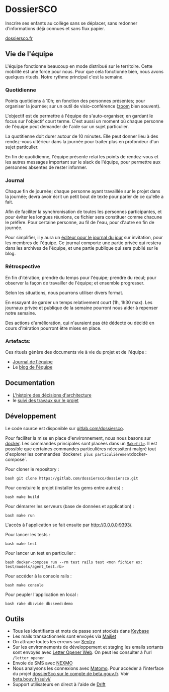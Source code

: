 # DossierSCO

Inscrire ses enfants au collège sans se déplacer, sans redonner d'informations déjà connues et sans flux papier.

[dossiersco.fr](https://dossiersco.fr/)

## Vie de l'équipe


L'équipe fonctionne beaucoup en mode distribué sur le territoire. Cette
mobilité est une force pour nous. Pour que cela fonctionne bien, nous avons
quelques rituels. Notre rythme principal c'est la semaine.

### Quotidienne

  Points quotidiens à 10h;
  en fonction des personnes présentes;
  pour organiser la journée;
  sur un outil de visio-conférence ([zoom](https://zoom.us/) bien souvent).

L'objectif est de permettre à l'équipe de s'auto-organiser, en gardant le focus
sur l'objectif court terme. C'est aussi un moment où chaque personne de
l'équipe peut demander de l'aide sur un sujet particulier.

La quotitienne doit durer autour de 10 minutes. Elle peut donner lieu à des
rendez-vous ultérieur dans la journée pour traiter plus en profondeur d'un
sujet particulier.

En fin de quotidienne, l'équipe présente relai les points de rendez-vous et les
autres messages important sur le slack de l'équipe, pour permettre aux
personnes absentes de rester informer.


### Journal

  Chaque fin de journée;
  chaque personne ayant travaillée sur le projet dans la journée;
  devra avoir écrit un petit bout de texte pour parler de ce qu'elle a fait.

Afin de faciliter la synchronisation de toutes les personnes participantes, et
pour éviter les longues réunions, ce fichier sera constituer comme chacune le
préfère. Pour certaine personne, au fil de l'eau, pour d'autre en fin de
journée.

Pour simplifier, il y aura un [éditeur pour le journal du
jour](https://hackmd.io/KHIgMl23RGufrygMtw3A_w#) sur invitation, pour les
membres de l'équipe. Ce journal comporte une partie privée qui restera dans les
archives de l'équipe, et une partie publique qui sera publié sur le blog.


### Rétrospective

  En fin d'itération;
  prendre du temps pour l'équipe;
  prendre du recul;
  pour observer la façon de travailler de l'équipe;
  et ensemble progresser.


Selon les situations, nous pourrons utiliser divers format.

En essayant de garder un temps relativement court (1h, 1h30 max). Les journaux
privée et publique de la semaine pourront nous aider à repenser notre semaine.

Des actions d'amélioration, qui n'auraient pas été dédecté ou décidé en cours
d'itération pourront être mises en place.


### Artefacts:

Ces rituels génère des documents vie à vie du projet et de l'équipe :

- [Journal de l'équipe](https://gitlab.com/dossiersco/dossiersco/blob/master/doc/journal.md)
- Le [blog de l'équipe](https://blog.dossiersco.fr/)


## Documentation

- [L'histoire des décisions d'architecture](https://gitlab.com/dossiersco/dossiersco/tree/master/doc/architecture)
- le [suivi des travaux sur le projet](https://gitlab.com/dossiersco/dossiersco/boards)

## Développement

Le code source est disponible sur [gitlab.com/dossiersco](https://gitlab.com/dossiersco).

Pour faciliter la mise en place d'environnement, nous nous basons sur
[docker](https://www.docker.com/). Les commandes principales sont placées dans
un [`Makefile`](https://www.gnu.org/software/make/manual/make.html). Il est
possible que certaines commandes particulières nécessitent malgré tout
d'explorer les commandes ̀ docker` et plus particulièrement `docker-compose`.


Pour cloner le repository :

```bash git clone https://gitlab.com/dossiersco/dossiersco.git ```


Pour constuire le projet (installer les gems entre autres) : 

```bash make build ```


Pour démarrer les serveurs (base de données et application) : 

```bash make run ```


L'accès à l'application se fait ensuite par <http://0.0.0.0:9393/>.


Pour lancer les tests :

```bash make test ```


Pour lancer un test en particulier :

```bash docker-compose run --rm test rails test <mon fichier ex: test/models/agent_test.rb> ```


Pour accéder à la console rails :

```bash make console ```

Pour peupler l'application en local :

```bash rake db:vide db:seed:demo```


## Outils

- Tous les identifiants et mots de passe sont stockés dans
  [Keybase](https://keybase.io/)
- Les mails transactionnels sont envoyés via [Mailjet](https://mailjet.com)
- On attrape toutes les erreurs sur
  [Sentry](https://sentry.io/betagouv-pe/rails/)
- Sur les environnements de développement et staging les emails sortants sont
  envoyés avec [Letter Opener Web](https://github.com/ryanb/letter_opener). On
  peut les consulter à l'url `/letter_opener`
- Envoie de SMS avec [NEXMO](https://www.nexmo.com/)
- Nous analysons les connexions avec [Matomo](https://matomo.org/). Pour
  accéder à l'interface du projet [dossierSco sur le compte de
  beta.gouv.fr](https://stats.data.gouv.fr/index.php?module=CoreHome&action=index&idSite=54&period=range&date=previous30&updated=1#?idSite=54&period=range&date=previous30&category=Dashboard_Dashboard&subcategory=1).
  Voir [beta.bouv.fr/suivi/](https://beta.gouv.fr/suivi/)
- Support utilisateurs en direct à l'aide de [Drift](https://app.drift.com/)
